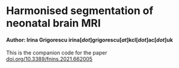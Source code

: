 # Harmonised segmentation of neonatal brain MRI

#### Author: Irina Grigorescu irina[_dot_]grigorescu[_at_]kcl[_dot_]ac[_dot_]uk

This is the companion code for the paper [doi.org/10.3389/fnins.2021.662005](https://doi.org/10.3389/fnins.2021.662005)